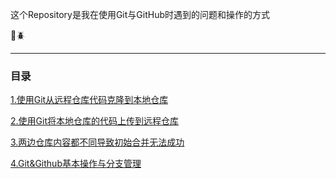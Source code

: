

这个Repository是我在使用Git与GitHub时遇到的问题和操作的方式

:bug::beetle:

****

### 目录

[1.使用Git从远程仓库代码克隆到本地仓库](https://github.com/1004032560/Git/blob/master/1.使用Git从远程仓库代码克隆到本地仓库.md)

[2.使用Git将本地仓库的代码上传到远程仓库](https://github.com/1004032560/Git/blob/master/2.使用Git将本地仓库的代码上传到远程仓库.md)

[3.两边仓库内容都不同导致初始合并无法成功](https://github.com/1004032560/Git/blob/master/3.两边仓库内容都不同导致初始合并无法成功.md)

[4.Git&Github基本操作与分支管理](https://github.com/1004032560/Git/blob/master/4.Git%26Github基本操作与分支管理.md)